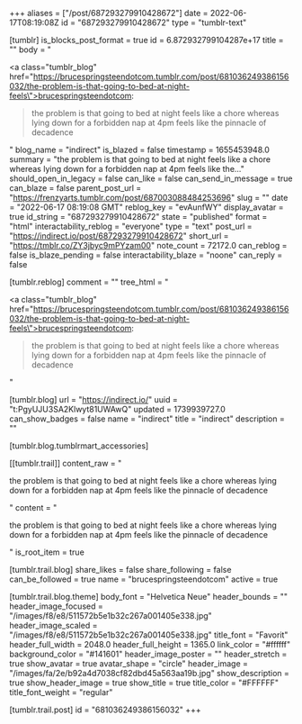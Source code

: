 +++
aliases = ["/post/687293279910428672"]
date = 2022-06-17T08:19:08Z
id = "687293279910428672"
type = "tumblr-text"

[tumblr]
is_blocks_post_format = true
id = 6.872932799104287e+17
title = ""
body = "<p><a class=\"tumblr_blog\" href=\"https://brucespringsteendotcom.tumblr.com/post/681036249386156032/the-problem-is-that-going-to-bed-at-night-feels\">brucespringsteendotcom</a>:</p><blockquote><p>the problem is that going to bed at night feels like a chore whereas lying down for a forbidden nap at 4pm feels like the pinnacle of decadence </p></blockquote>"
blog_name = "indirect"
is_blazed = false
timestamp = 1655453948.0
summary = "the problem is that going to bed at night feels like a chore whereas lying down for a forbidden nap at 4pm feels like the..."
should_open_in_legacy = false
can_like = false
can_send_in_message = true
can_blaze = false
parent_post_url = "https://frenzyarts.tumblr.com/post/687003088484253696"
slug = ""
date = "2022-06-17 08:19:08 GMT"
reblog_key = "evAunfWY"
display_avatar = true
id_string = "687293279910428672"
state = "published"
format = "html"
interactability_reblog = "everyone"
type = "text"
post_url = "https://indirect.io/post/687293279910428672"
short_url = "https://tmblr.co/ZY3jbyc9mPYzam00"
note_count = 72172.0
can_reblog = false
is_blaze_pending = false
interactability_blaze = "noone"
can_reply = false

[tumblr.reblog]
comment = ""
tree_html = "<p><a class=\"tumblr_blog\" href=\"https://brucespringsteendotcom.tumblr.com/post/681036249386156032/the-problem-is-that-going-to-bed-at-night-feels\">brucespringsteendotcom</a>:</p><blockquote><p>the problem is that going to bed at night feels like a chore whereas lying down for a forbidden nap at 4pm feels like the pinnacle of decadence </p></blockquote>"

[tumblr.blog]
url = "https://indirect.io/"
uuid = "t:PgyUJU3SA2Klwyt81UWAwQ"
updated = 1739939727.0
can_show_badges = false
name = "indirect"
title = "indirect"
description = ""

[tumblr.blog.tumblrmart_accessories]

[[tumblr.trail]]
content_raw = "<p>the problem is that going to bed at night feels like a chore whereas lying down for a forbidden nap at 4pm feels like the pinnacle of decadence </p>"
content = "<p>the problem is that going to bed at night feels like a chore whereas lying down for a forbidden nap at 4pm feels like the pinnacle of decadence </p>"
is_root_item = true

[tumblr.trail.blog]
share_likes = false
share_following = false
can_be_followed = true
name = "brucespringsteendotcom"
active = true

[tumblr.trail.blog.theme]
body_font = "Helvetica Neue"
header_bounds = ""
header_image_focused = "/images/f8/e8/511572b5e1b32c267a001405e338.jpg"
header_image_scaled = "/images/f8/e8/511572b5e1b32c267a001405e338.jpg"
title_font = "Favorit"
header_full_width = 2048.0
header_full_height = 1365.0
link_color = "#ffffff"
background_color = "#141601"
header_image_poster = ""
header_stretch = true
show_avatar = true
avatar_shape = "circle"
header_image = "/images/fa/2e/b92a4d7038cf82dbd45a563aa19b.jpg"
show_description = true
show_header_image = true
show_title = true
title_color = "#FFFFFF"
title_font_weight = "regular"

[tumblr.trail.post]
id = "681036249386156032"
+++
